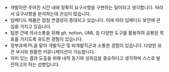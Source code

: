 - 개발이란 주어진 시간 내에 정확히 요구사항을 구현하는 일이라고 생각합니다. 따라서 요구사항을 분석하는데 관심이 많습니다. 
- 임베디드 제품은 점점 연결성이 증대되고 있습니다. 이에 따라 임베디드 보안에 관심을 가지고 있습니다.
- 팀원 간에 의사소통을 위해 git, notion, UML 등 다양한 도구를 활용하여 공통된 목표를 가지도록 유도한 경험이 있습니다.
- 정부과제 PL을 맡아 개발직군 및 비개발직군과 소통한 경험이 있습니다. 다양한 유관 부서와 원활한 커뮤니케이션이 가능합니다.
- 의미 있는 결과 도출을 위해 내적 동기와 성취감을 중요하다고 생각하며 스스로 발전하고자 하는 성향입니다.